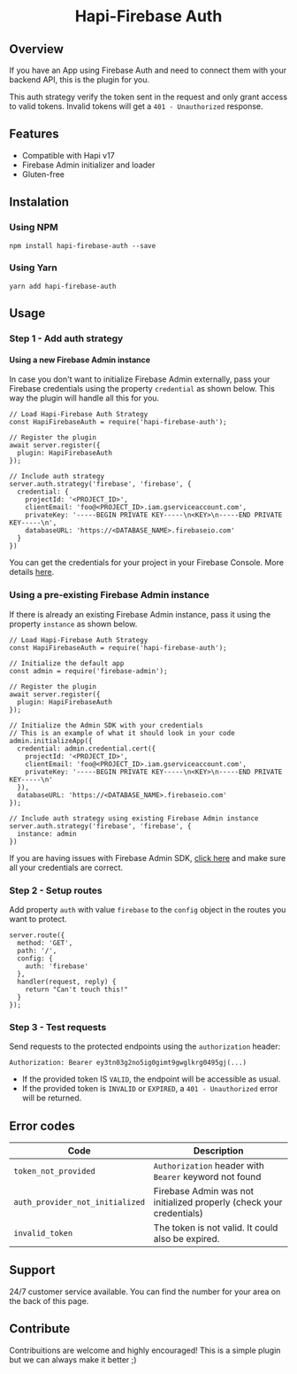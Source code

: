 <h1 align="center">
Hapi-Firebase Auth
</h1>

## Overview

If you have an App using Firebase Auth and need to connect them with your backend API, this is the plugin for you.

This auth strategy verify the token sent in the request and only grant access to valid tokens. Invalid tokens will get a `401 - Unauthorized` response.

## Features

* Compatible with Hapi v17
* Firebase Admin initializer and loader
* Gluten-free

## Instalation

### Using NPM

```
npm install hapi-firebase-auth --save
```

### Using Yarn

```
yarn add hapi-firebase-auth
```

## Usage

### Step 1 - Add auth strategy 

#### Using a new Firebase Admin instance

In case you don't want to initialize Firebase Admin externally, pass your Firebase credentials using the property `credential` as shown below. This way the plugin will handle all this for you.

```
// Load Hapi-Firebase Auth Strategy
const HapiFirebaseAuth = require('hapi-firebase-auth');

// Register the plugin
await server.register({
  plugin: HapiFirebaseAuth
});

// Include auth strategy
server.auth.strategy('firebase', 'firebase', {
  credential: {
    projectId: '<PROJECT_ID>',
    clientEmail: 'foo@<PROJECT_ID>.iam.gserviceaccount.com',
    privateKey: '-----BEGIN PRIVATE KEY-----\n<KEY>\n-----END PRIVATE KEY-----\n',
    databaseURL: 'https://<DATABASE_NAME>.firebaseio.com'
  }
})
```

You can get the credentials for your project in your Firebase Console. More details <a href="https://firebase.google.com/docs/admin/setup" target="_blank">here</a>.


### Using a pre-existing Firebase Admin instance

If there is already an existing Firebase Admin instance, pass it using the property `instance` as shown below.

```
// Load Hapi-Firebase Auth Strategy
const HapiFirebaseAuth = require('hapi-firebase-auth');

// Initialize the default app
const admin = require('firebase-admin');

// Register the plugin
await server.register({
  plugin: HapiFirebaseAuth
});

// Initialize the Admin SDK with your credentials
// This is an example of what it should look in your code
admin.initializeApp({
  credential: admin.credential.cert({
    projectId: '<PROJECT_ID>',
    clientEmail: 'foo@<PROJECT_ID>.iam.gserviceaccount.com',
    privateKey: '-----BEGIN PRIVATE KEY-----\n<KEY>\n-----END PRIVATE KEY-----\n'
  }),
  databaseURL: 'https://<DATABASE_NAME>.firebaseio.com'
});

// Include auth strategy using existing Firebase Admin instance
server.auth.strategy('firebase', 'firebase', {
  instance: admin
})
```

If you are having issues with Firebase Admin SDK, <a href="https://firebase.google.com/docs/admin/setup" target="_blank">click here</a> and make sure all your credentials are correct.

### Step 2 - Setup routes

Add property `auth` with value `firebase` to the `config` object in the routes you want to protect.

```
server.route({ 
  method: 'GET', 
  path: '/',
  config: { 
    auth: 'firebase' 
  },
  handler(request, reply) { 
    return "Can't touch this!" 
  }
});
```

### Step 3 - Test requests

Send requests to the protected endpoints using the `authorization` header:

```
Authorization: Bearer ey3tn03g2no5ig0gimt9gwglkrg0495gj(...)
```

* If the provided token IS `VALID`, the endpoint will be accessible as usual.
* If the provided token is `INVALID` or `EXPIRED`, a `401 - Unauthorized` error will be returned. 

## Error codes

| Code                                | Description |
|-------------------------------------|-------------------------------------------------------|
| `token_not_provided`                | `Authorization` header with `Bearer` keyword not found|
| `auth_provider_not_initialized`     | Firebase Admin was not initialized properly (check your credentials)  |
| `invalid_token`                     | The token is not valid. It could also be expired. |

## Support

24/7 customer service available. You can find the number for your area on the back of this page.

## Contribute

Contribuitions are welcome and highly encouraged! This is a simple plugin but we can always make it better ;)


